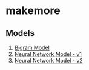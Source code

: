 # makemore

## Models

1. [Bigram Model](models/bigram.py)
2. [Neural Network Model - v1](models/nn_v1.py)
3. [Neural Network Model - v2](models/nn_v2.py)